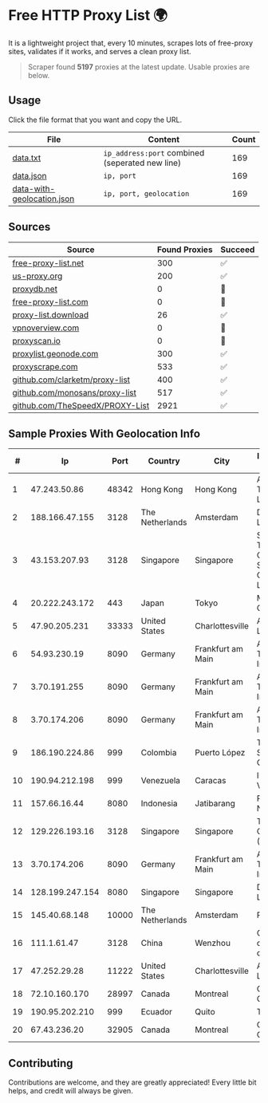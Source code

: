 
# Free HTTP Proxy List 🌍

It is a lightweight project that, every 10 minutes, scrapes lots of free-proxy sites, validates if it works, and serves a clean proxy list.


> Scraper found **5197** proxies at the latest update. Usable proxies are below.

## Usage

Click the file format that you want and copy the URL.


|File|Content|Count|
|----|-------|-----|
|[data.txt](https://raw.githubusercontent.com/themiralay/Proxy-List-World/master/data.txt)|`ip_address:port` combined (seperated new line)|169|
|[data.json](https://raw.githubusercontent.com/themiralay/Proxy-List-World/master/data.json)|`ip, port`|169|
|[data-with-geolocation.json](https://raw.githubusercontent.com/themiralay/Proxy-List-World/master/data-with-geolocation.json)|`ip, port, geolocation`|169|

## Sources

|Source|Found Proxies|Succeed|
|------|-------------|-------|
|[free-proxy-list.net](https://free-proxy-list.net)|300|✅|
|[us-proxy.org](https://www.us-proxy.org)|200|✅|
|[proxydb.net](http://proxydb.net)|0|🚫|
|[free-proxy-list.com](https://free-proxy-list.com/?page=&port=&type%5B%5D=http&type%5B%5D=https&up_time=0&search=Search)|0|🚫|
|[proxy-list.download](https://www.proxy-list.download/HTTP)|26|✅|
|[vpnoverview.com](https://vpnoverview.com/privacy/anonymous-browsing/free-proxy-servers)|0|🚫|
|[proxyscan.io](https://www.proxyscan.io)|0|🚫|
|[proxylist.geonode.com](https://proxylist.geonode.com/api/proxy-list?limit=300&page=1&sort_by=lastChecked&sort_type=desc&protocols=http,https)|300|✅|
|[proxyscrape.com](https://api.proxyscrape.com/v2/?request=displayproxies&protocol=http&timeout=10000&country=all&ssl=all&anonymity=all)|533|✅|
|[github.com/clarketm/proxy-list](https://raw.githubusercontent.com/clarketm/proxy-list/master/proxy-list-raw.txt)|400|✅|
|[github.com/monosans/proxy-list](https://raw.githubusercontent.com/monosans/proxy-list/main/proxies/http.txt)|517|✅|
|[github.com/TheSpeedX/PROXY-List](https://raw.githubusercontent.com/TheSpeedX/PROXY-List/master/http.txt)|2921|✅|


## Sample Proxies With Geolocation Info

|#|Ip|Port|Country|City|Internet Service Provider|
|-|--|----|-------|----|-------------------------|
|1|47.243.50.86|48342|Hong Kong|Hong Kong|Alibaba (US) Technology Co., Ltd.|
|2|188.166.47.155|3128|The Netherlands|Amsterdam|DigitalOcean, LLC|
|3|43.153.207.93|3128|Singapore|Singapore|Shenzhen Tencent Computer Systems Company Limited|
|4|20.222.243.172|443|Japan|Tokyo|Microsoft Corporation|
|5|47.90.205.231|33333|United States|Charlottesville|Alibaba.com LLC|
|6|54.93.230.19|8090|Germany|Frankfurt am Main|Amazon Technologies Inc.|
|7|3.70.191.255|8090|Germany|Frankfurt am Main|Amazon Technologies Inc.|
|8|3.70.174.206|8090|Germany|Frankfurt am Main|Amazon Technologies Inc.|
|9|186.190.224.86|999|Colombia|Puerto López|TV AZTECA SUCURSAL COLOMBIA|
|10|190.94.212.198|999|Venezuela|Caracas|IFX Networks Venezuela C.A.|
|11|157.66.16.44|8080|Indonesia|Jatibarang|PT Mitra Mandiri Network|
|12|129.226.193.16|3128|Singapore|Singapore|Tencent Cloud Computing (Beijing) Co|
|13|3.70.174.206|8090|Germany|Frankfurt am Main|Amazon Technologies Inc.|
|14|128.199.247.154|8080|Singapore|Singapore|DigitalOcean, LLC|
|15|145.40.68.148|10000|The Netherlands|Amsterdam|Packet Host, Inc.|
|16|111.1.61.47|3128|China|Wenzhou|China Mobile communications corporation|
|17|47.252.29.28|11222|United States|Charlottesville|Alibaba.com LLC|
|18|72.10.160.170|28997|Canada|Montreal|GloboTech Communications|
|19|190.95.202.210|999|Ecuador|Quito|Telconet S.A|
|20|67.43.236.20|32905|Canada|Montreal|GloboTech Communications|



## Contributing

Contributions are welcome, and they are greatly appreciated! Every
little bit helps, and credit will always be given.

